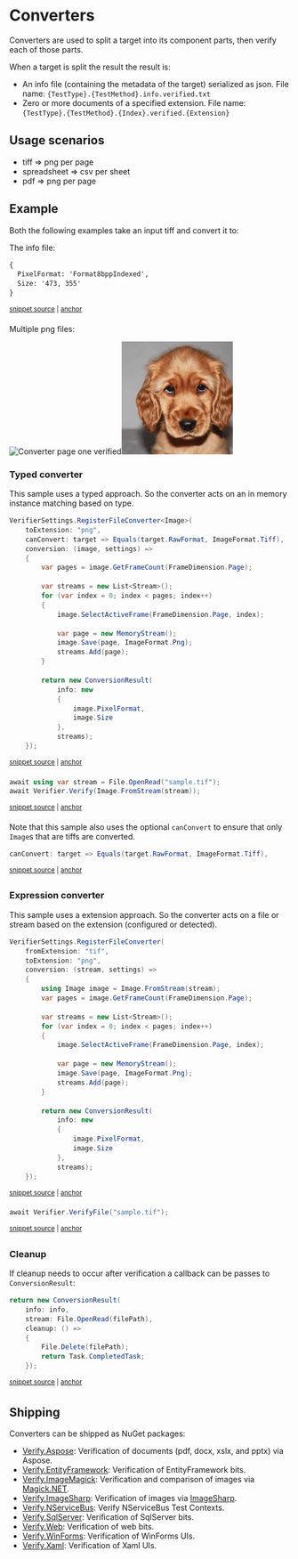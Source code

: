 <!--
GENERATED FILE - DO NOT EDIT
This file was generated by [MarkdownSnippets](https://github.com/SimonCropp/MarkdownSnippets).
Source File: /docs/mdsource/converter.source.md
To change this file edit the source file and then run MarkdownSnippets.
-->

# Converters

Converters are used to split a target into its component parts, then verify each of those parts.

When a target is split the result the result is:

 * An info file (containing the metadata of the target) serialized as json. File name: `{TestType}.{TestMethod}.info.verified.txt`
 * Zero or more documents of a specified extension. File name: `{TestType}.{TestMethod}.{Index}.verified.{Extension}`


## Usage scenarios

 * tiff => png per page
 * spreadsheet => csv per sheet
 * pdf => png per page


## Example

Both the following examples take an input tiff and convert it to:

The info file:

<!-- snippet: ConverterSnippets.Type.info.verified.txt -->
<a id='snippet-ConverterSnippets.Type.info.verified.txt'/></a>
```txt
{
  PixelFormat: 'Format8bppIndexed',
  Size: '473, 355'
}
```
<sup><a href='/src/Verify.Tests/Snippets/ConverterSnippets.Type.info.verified.txt#L1-L4' title='File snippet `ConverterSnippets.Type.info.verified.txt` was extracted from'>snippet source</a> | <a href='#snippet-ConverterSnippets.Type.info.verified.txt' title='Navigate to start of snippet `ConverterSnippets.Type.info.verified.txt`'>anchor</a></sup>
<!-- endsnippet -->

Multiple png files:

<img src="../src/Verify.Tests/Snippets/ConverterSnippets.Type.00.verified.png" alt="Converter page one verified" width="200"><img src="../src/Verify.Tests/Snippets/ConverterSnippets.Type.01.verified.png" alt="Converter page one verified" width="200">


### Typed converter

This sample uses a typed approach. So the converter acts on an in memory instance matching based on type.

<!-- snippet: RegisterFileConverterType -->
<a id='snippet-registerfileconvertertype'/></a>
```cs
VerifierSettings.RegisterFileConverter<Image>(
    toExtension: "png",
    canConvert: target => Equals(target.RawFormat, ImageFormat.Tiff),
    conversion: (image, settings) =>
    {
        var pages = image.GetFrameCount(FrameDimension.Page);

        var streams = new List<Stream>();
        for (var index = 0; index < pages; index++)
        {
            image.SelectActiveFrame(FrameDimension.Page, index);

            var page = new MemoryStream();
            image.Save(page, ImageFormat.Png);
            streams.Add(page);
        }

        return new ConversionResult(
            info: new
            {
                image.PixelFormat,
                image.Size
            },
            streams);
    });
```
<sup><a href='/src/Verify.Tests/Snippets/ConverterSnippets.cs#L17-L46' title='File snippet `registerfileconvertertype` was extracted from'>snippet source</a> | <a href='#snippet-registerfileconvertertype' title='Navigate to start of snippet `registerfileconvertertype`'>anchor</a></sup>
<!-- endsnippet -->

<!-- snippet: FileConverterTypeVerify -->
<a id='snippet-fileconvertertypeverify'/></a>
```cs
await using var stream = File.OpenRead("sample.tif");
await Verifier.Verify(Image.FromStream(stream));
```
<sup><a href='/src/Verify.Tests/Snippets/ConverterSnippets.cs#L47-L50' title='File snippet `fileconvertertypeverify` was extracted from'>snippet source</a> | <a href='#snippet-fileconvertertypeverify' title='Navigate to start of snippet `fileconvertertypeverify`'>anchor</a></sup>
<!-- endsnippet -->

Note that this sample also uses the optional `canConvert` to ensure that only `Image`s that are tiffs are converted.

<!-- snippet: ConverterCanConvert -->
<a id='snippet-convertercanconvert'/></a>
```cs
canConvert: target => Equals(target.RawFormat, ImageFormat.Tiff),
```
<sup><a href='/src/Verify.Tests/Snippets/ConverterSnippets.cs#L20-L22' title='File snippet `convertercanconvert` was extracted from'>snippet source</a> | <a href='#snippet-convertercanconvert' title='Navigate to start of snippet `convertercanconvert`'>anchor</a></sup>
<!-- endsnippet -->


### Expression converter

This sample uses a extension approach. So the converter acts on a file or stream based on the extension (configured or detected).

<!-- snippet: RegisterFileConverterExtension -->
<a id='snippet-registerfileconverterextension'/></a>
```cs
VerifierSettings.RegisterFileConverter(
    fromExtension: "tif",
    toExtension: "png",
    conversion: (stream, settings) =>
    {
        using Image image = Image.FromStream(stream);
        var pages = image.GetFrameCount(FrameDimension.Page);

        var streams = new List<Stream>();
        for (var index = 0; index < pages; index++)
        {
            image.SelectActiveFrame(FrameDimension.Page, index);

            var page = new MemoryStream();
            image.Save(page, ImageFormat.Png);
            streams.Add(page);
        }

        return new ConversionResult(
            info: new
            {
                image.PixelFormat,
                image.Size
            },
            streams);
    });
```
<sup><a href='/src/Verify.Tests/Snippets/ConverterSnippets.cs#L56-L84' title='File snippet `registerfileconverterextension` was extracted from'>snippet source</a> | <a href='#snippet-registerfileconverterextension' title='Navigate to start of snippet `registerfileconverterextension`'>anchor</a></sup>
<!-- endsnippet -->

<!-- snippet: FileConverterExtensionVerify -->
<a id='snippet-fileconverterextensionverify'/></a>
```cs
await Verifier.VerifyFile("sample.tif");
```
<sup><a href='/src/Verify.Tests/Snippets/ConverterSnippets.cs#L85-L87' title='File snippet `fileconverterextensionverify` was extracted from'>snippet source</a> | <a href='#snippet-fileconverterextensionverify' title='Navigate to start of snippet `fileconverterextensionverify`'>anchor</a></sup>
<!-- endsnippet -->


### Cleanup

If cleanup needs to occur after verification a callback can be passes to `ConversionResult`:

<!-- snippet: ConversionResultWithCleanup -->
<a id='snippet-conversionresultwithcleanup'/></a>
```cs
return new ConversionResult(
    info: info,
    stream: File.OpenRead(filePath),
    cleanup: () =>
    {
        File.Delete(filePath);
        return Task.CompletedTask;
    });
```
<sup><a href='/src/Verify.Tests/Converters/TypeConverterTests.cs#L115-L124' title='File snippet `conversionresultwithcleanup` was extracted from'>snippet source</a> | <a href='#snippet-conversionresultwithcleanup' title='Navigate to start of snippet `conversionresultwithcleanup`'>anchor</a></sup>
<!-- endsnippet -->


## Shipping

Converters can be shipped as NuGet packages:

 * [Verify.Aspose](https://github.com/VerifyTests/VerifyTests.Aspose): Verification of documents (pdf, docx, xslx, and pptx) via Aspose.
 * [Verify.EntityFramework](https://github.com/VerifyTests/Verify.EntityFramework): Verification of EntityFramework bits.
 * [Verify.ImageMagick](https://github.com/VerifyTests/Verify.ImageMagick): Verification and comparison of images via [Magick.NET](https://github.com/dlemstra/Magick.NET).
 * [Verify.ImageSharp](https://github.com/VerifyTests/Verify.ImageSharp): Verification of images via [ImageSharp](https://github.com/SixLabors/ImageSharp).
 * [Verify.NServiceBus](https://github.com/NServiceBusExtensions/Verify.NServiceBus): Verify NServiceBus Test Contexts.
 * [Verify.SqlServer](https://github.com/VerifyTests/Verify.SqlServer): Verification of SqlServer bits.
 * [Verify.Web](https://github.com/VerifyTests/Verify.Web): Verification of web bits.
 * [Verify.WinForms](https://github.com/VerifyTests/Verify.WinForms): Verification of WinForms UIs.
 * [Verify.Xaml](https://github.com/VerifyTests/Verify.Xaml): Verification of Xaml UIs.
